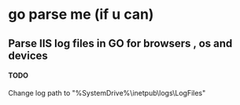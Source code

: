 # go parse me (if u can)

## Parse IIS log files in GO for browsers , os and devices 

#### TODO 

Change log path to "%SystemDrive%\inetpub\logs\LogFiles" 


